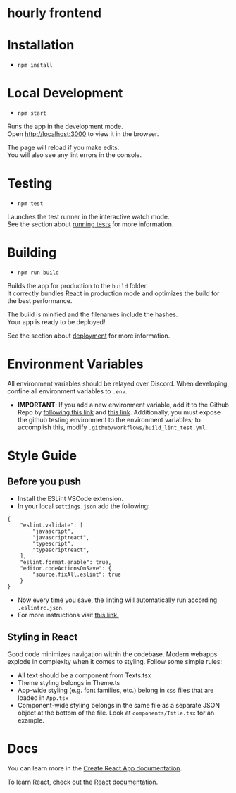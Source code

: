 # hourly frontend

# Installation
- `npm install`

# Local Development
- `npm start`

Runs the app in the development mode.\
Open [http://localhost:3000](http://localhost:3000) to view it in the browser.

The page will reload if you make edits.\
You will also see any lint errors in the console.

# Testing
- `npm test`

Launches the test runner in the interactive watch mode.\
See the section about [running tests](https://facebook.github.io/create-react-app/docs/running-tests) for more information.

# Building
- `npm run build`

Builds the app for production to the `build` folder.\
It correctly bundles React in production mode and optimizes the build for the best performance.

The build is minified and the filenames include the hashes.\
Your app is ready to be deployed!

See the section about [deployment](https://facebook.github.io/create-react-app/docs/deployment) for more information.

# Environment Variables
All environment variables should be relayed over Discord. When developing, confine all environment variables to `.env`.
* **IMPORTANT**: If you add a new environment variable, add it to the Github Repo by [following this link](https://github.com/FurkanToprak/hourly-frontend/settings/environments) and [this link](https://dashboard.heroku.com/apps/h-ourly/settings). Additionally, you must expose the github testing environment to the environment variables; to accomplish this, modify `.github/workflows/build_lint_test.yml`.

# Style Guide

## Before you push

- Install the ESLint VSCode extension.
- In your local `settings.json` add the following:
```
{
    "eslint.validate": [
        "javascript",
        "javascriptreact",
        "typescript",
        "typescriptreact",
    ],
    "eslint.format.enable": true,
    "editor.codeActionsOnSave": {
        "source.fixAll.eslint": true
    }
}
```
- Now every time you save, the linting will automatically run according `.eslintrc.json`.
- For more instructions visit [this link.](https://daveceddia.com/vscode-use-eslintrc/)

## Styling in React
Good code minimizes navigation within the codebase. Modern webapps explode in complexity when it comes to styling. Follow some simple rules:
- All text should be a component from Texts.tsx
- Theme styling belongs in Theme.ts
- App-wide styling (e.g. font families, etc.) belong in `css` files that are loaded in `App.tsx`
- Component-wide styling belongs in the same file as a separate JSON object at the bottom of the file. Look at `components/Title.tsx` for an example. 

# Docs

You can learn more in the [Create React App documentation](https://facebook.github.io/create-react-app/docs/getting-started).

To learn React, check out the [React documentation](https://reactjs.org/).
